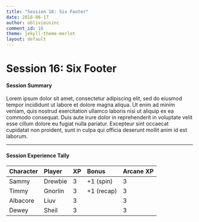 ```yaml
---
title: "Session 16: Six Footer"
date: 2018-06-17
author: obliviousinc
comment_id: 16
theme: jekyll-theme-merlot
layout: default
---
```


# Session 16: Six Footer

#### Session Summary

Lorem ipsum dolor sit amet, consectetur adipiscing elit, sed do eiusmod tempor incididunt ut labore et dolore magna aliqua. Ut enim ad minim veniam, quis nostrud exercitation ullamco laboris nisi ut aliquip ex ea commodo consequat. Duis aute irure dolor in reprehenderit in voluptate velit esse cillum dolore eu fugiat nulla pariatur. Excepteur sint occaecat cupidatat non proident, sunt in culpa qui officia deserunt mollit anim id est laborum.

* * *

#### Session Experience Tally

| Character | Player  | XP  | Bonus      | Arcane XP |
|:--------- |:------- |:--- |:---------- |:--------- |
| Sammy     | Drewbie | 3   | +1 (spin)  | 3         |
| Timmy     | Gnorlin | 3   | +1 (recap) | 3         |
| Albacore  | Liuv    | 3   |            | 3         |
| Dewey     | Sheil   | 3   |            | 3         |
